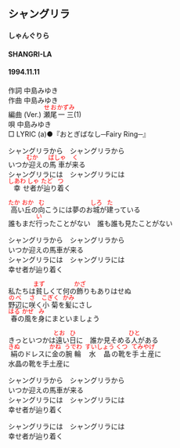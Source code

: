 <style type="text/css">
	ruby{
	    ruby-position: over;
	}
	ruby > rt{font-size: 12px;color:red;}
	p{font:16px;font-size: '楷体'}
</style>
## シャングリラ
#### しゃんぐりら
#### SHANGRI-LA
#### 1994.11.11


作詞     中島みゆき　　　　　   
作曲      中島みゆき  　　　   
編曲 (Ver.) <ruby><rb>瀬尾</rb><rp>(</rp><rt>せお</rt><rp>)</rp></ruby><ruby><rb>一三</rb><rp>(</rp><rt>かずみ</rt><rp>)</rp></ruby>(1)　　　　    
唄     中島みゆき      
□ LYRIC (a)●『おとぎばなし─Fairy Ring─』  


シャングリラから　シャングリラから  
いつか<ruby><rb>迎</rb><rp>(</rp><rt>むか</rt><rp>)</rp></ruby>えの<ruby><rb>馬車</rb><rp>(</rp><rt>ばしゃ</rt><rp>)</rp></ruby>が<ruby><rb>来</rb><rp>(</rp><rt>く</rt><rp>)</rp></ruby>る  
シャングリラには　シャングリラには  
<ruby><rb>幸</rb><rp>(</rp><rt>しあわ</rt><rp>)</rp></ruby>せ<ruby><rb>者</rb><rp>(</rp><rt>しゃ</rt><rp>)</rp></ruby>が<ruby><rb>辿</rb><rp>(</rp><rt>たど</rt><rp>)</rp></ruby>り<ruby><rb>着</rb><rp>(</rp><rt>つ</rt><rp>)</rp></ruby>く  
  
<ruby><rb>高</rb><rp>(</rp><rt>たか</rt><rp>)</rp></ruby>い<ruby><rb>丘</rb><rp>(</rp><rt>おか</rt><rp>)</rp></ruby>の<ruby><rb>向</rb><rp>(</rp><rt>む</rt><rp>)</rp></ruby>こうには夢のお<ruby><rb>城</rb><rp>(</rp><rt>しろ</rt><rp>)</rp></ruby>が<ruby><rb>建</rb><rp>(</rp><rt>た</rt><rp>)</rp></ruby>っている  
誰もまだ<ruby><rb>行</rb><rp>(</rp><rt>い</rt><rp>)</rp></ruby>ったことがない　誰も誰も見たことがない  
  
シャングリラから　シャングリラから  
いつか迎えの馬車が来る  
シャングリラには　シャングリラには  
幸せ者が辿り着く  
  
私たちは<ruby><rb>貧</rb><rp>(</rp><rt>まず</rt><rp>)</rp></ruby>しくて何の<ruby><rb>飾</rb><rp>(</rp><rt>かざ</rt><rp>)</rp></ruby>りもありはせぬ  
<ruby><rb>野辺</rb><rp>(</rp><rt>のべ</rt><rp>)</rp></ruby>に<ruby><rb>咲</rb><rp>(</rp><rt>さ</rt><rp>)</rp></ruby>く<ruby><rb>小菊</rb><rp>(</rp><rt>こぎく</rt><rp>)</rp></ruby>を<ruby><rb>髪</rb><rp>(</rp><rt>かみ</rt><rp>)</rp></ruby>にさし  
<ruby><rb>春</rb><rp>(</rp><rt>はる</rt><rp>)</rp></ruby>の<ruby><rb>風</rb><rp>(</rp><rt>かぜ</rt><rp>)</rp></ruby>を<ruby><rb>身</rb><rp>(</rp><rt>み</rt><rp>)</rp></ruby>にまといましょう  
  
きっといつかは<ruby><rb>遠</rb><rp>(</rp><rt>とお</rt><rp>)</rp></ruby>い<ruby><rb>日</rb><rp>(</rp><rt>ひ</rt><rp>)</rp></ruby>に　誰か見そめる<ruby><rb>人</rb><rp>(</rp><rt>ひと</rt><rp>)</rp></ruby>がある  
<ruby><rb>絹</rb><rp>(</rp><rt>きぬ</rt><rp>)</rp></ruby>のドレスに<ruby><rb>金</rb><rp>(</rp><rt>かね</rt><rp>)</rp></ruby>の<ruby><rb>腕輪</rb><rp>(</rp><rt>うでわ</rt><rp>)</rp></ruby>　<ruby><rb>水晶</rb><rp>(</rp><rt>すいしょう</rt><rp>)</rp></ruby>の<ruby><rb>靴</rb><rp>(</rp><rt>くつ</rt><rp>)</rp></ruby>を<ruby><rb>手土産</rb><rp>(</rp><rt>てみやげ</rt><rp>)</rp></ruby>に  
水晶の靴を手土産に  
  
シャングリラから　シャングリラから  
いつか迎えの馬車が来る  
シャングリラには　シャングリラには  
幸せ者が辿り着く  
  
シャングリラには　シャングリラには  
幸せ者が辿り着く    